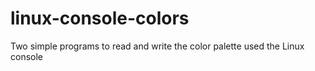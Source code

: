 # linux-console-colors
Two simple programs to read and write the color palette used the Linux console
